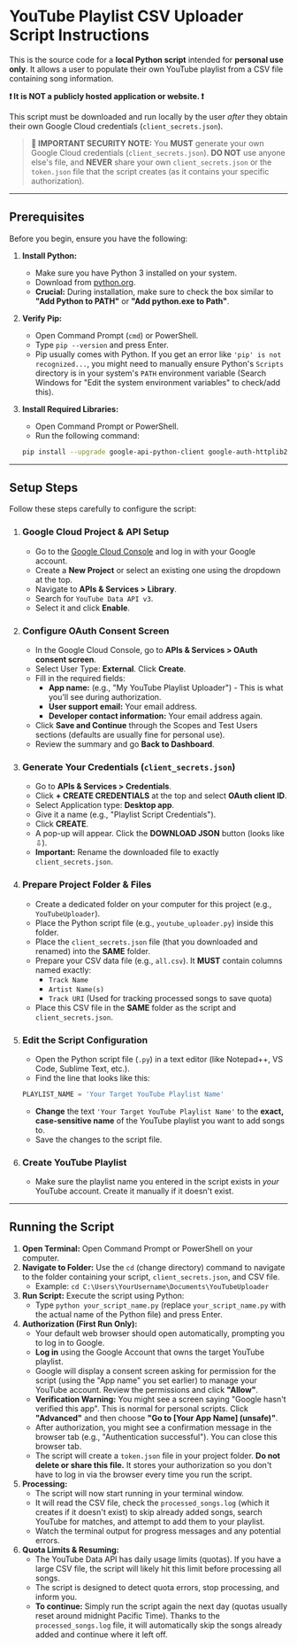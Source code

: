 # YouTube Playlist CSV Uploader Script Instructions

This is the source code for a **local Python script** intended for **personal use only**. It allows a user to populate their own YouTube playlist from a CSV file containing song information.

**❗ It is NOT a publicly hosted application or website. ❗**

This script must be downloaded and run locally by the user *after* they obtain their own Google Cloud credentials (`client_secrets.json`).

> **🚨 IMPORTANT SECURITY NOTE:**
> You **MUST** generate your own Google Cloud credentials (`client_secrets.json`). **DO NOT** use anyone else's file, and **NEVER** share your own `client_secrets.json` or the `token.json` file that the script creates (as it contains your specific authorization).

---

## Prerequisites

Before you begin, ensure you have the following:

1.  **Install Python:**
    *   Make sure you have Python 3 installed on your system.
    *   Download from [python.org](https://www.python.org/).
    *   **Crucial:** During installation, make sure to check the box similar to **"Add Python to PATH"** or **"Add python.exe to Path"**.

2.  **Verify Pip:**
    *   Open Command Prompt (`cmd`) or PowerShell.
    *   Type `pip --version` and press Enter.
    *   Pip usually comes with Python. If you get an error like `'pip' is not recognized...`, you might need to manually ensure Python's `Scripts` directory is in your system's `PATH` environment variable (Search Windows for "Edit the system environment variables" to check/add this).

3.  **Install Required Libraries:**
    *   Open Command Prompt or PowerShell.
    *   Run the following command:
      ```bash
      pip install --upgrade google-api-python-client google-auth-httplib2 google-auth-oauthlib
      ```

---

## Setup Steps

Follow these steps carefully to configure the script:

1.  ### Google Cloud Project & API Setup
    *   Go to the [Google Cloud Console](https://console.cloud.google.com/) and log in with your Google account.
    *   Create a **New Project** or select an existing one using the dropdown at the top.
    *   Navigate to **APIs & Services > Library**.
    *   Search for `YouTube Data API v3`.
    *   Select it and click **Enable**.

2.  ### Configure OAuth Consent Screen
    *   In the Google Cloud Console, go to **APIs & Services > OAuth consent screen**.
    *   Select User Type: **External**. Click **Create**.
    *   Fill in the required fields:
        *   **App name:** (e.g., "My YouTube Playlist Uploader") - This is what you'll see during authorization.
        *   **User support email:** Your email address.
        *   **Developer contact information:** Your email address again.
    *   Click **Save and Continue** through the Scopes and Test Users sections (defaults are usually fine for personal use).
    *   Review the summary and go **Back to Dashboard**.

3.  ### Generate Your Credentials (`client_secrets.json`)
    *   Go to **APIs & Services > Credentials**.
    *   Click **+ CREATE CREDENTIALS** at the top and select **OAuth client ID**.
    *   Select Application type: **Desktop app**.
    *   Give it a name (e.g., "Playlist Script Credentials").
    *   Click **CREATE**.
    *   A pop-up will appear. Click the **DOWNLOAD JSON** button (looks like ⇩).
    *   **Important:** Rename the downloaded file to exactly `client_secrets.json`.

4.  ### Prepare Project Folder & Files
    *   Create a dedicated folder on your computer for this project (e.g., `YouTubeUploader`).
    *   Place the Python script file (e.g., `youtube_uploader.py`) inside this folder.
    *   Place the `client_secrets.json` file (that you downloaded and renamed) into the **SAME** folder.
    *   Prepare your CSV data file (e.g., `all.csv`). It **MUST** contain columns named exactly:
        *   `Track Name`
        *   `Artist Name(s)`
        *   `Track URI` (Used for tracking processed songs to save quota)
    *   Place this CSV file in the **SAME** folder as the script and `client_secrets.json`.

5.  ### Edit the Script Configuration
    *   Open the Python script file (`.py`) in a text editor (like Notepad++, VS Code, Sublime Text, etc.).
    *   Find the line that looks like this:
      ```python
      PLAYLIST_NAME = 'Your Target YouTube Playlist Name'
      ```
    *   **Change** the text `'Your Target YouTube Playlist Name'` to the **exact, case-sensitive name** of the YouTube playlist you want to add songs to.
    *   Save the changes to the script file.

6.  ### Create YouTube Playlist
    *   Make sure the playlist name you entered in the script exists in *your* YouTube account. Create it manually if it doesn't exist.

---

## Running the Script

1.  **Open Terminal:** Open Command Prompt or PowerShell on your computer.
2.  **Navigate to Folder:** Use the `cd` (change directory) command to navigate to the folder containing your script, `client_secrets.json`, and CSV file.
    *   Example: `cd C:\Users\YourUsername\Documents\YouTubeUploader`
3.  **Run Script:** Execute the script using Python:
    *   Type `python your_script_name.py` (replace `your_script_name.py` with the actual name of the Python file) and press Enter.
4.  **Authorization (First Run Only):**
    *   Your default web browser should open automatically, prompting you to log in to Google.
    *   **Log in** using the Google Account that owns the target YouTube playlist.
    *   Google will display a consent screen asking for permission for the script (using the "App name" you set earlier) to manage your YouTube account. Review the permissions and click **"Allow"**.
    *   **Verification Warning:** You might see a screen saying "Google hasn't verified this app". This is normal for personal scripts. Click **"Advanced"** and then choose **"Go to [Your App Name] (unsafe)"**.
    *   After authorization, you might see a confirmation message in the browser tab (e.g., "Authentication successful"). You can close this browser tab.
    *   The script will create a `token.json` file in your project folder. **Do not delete or share this file.** It stores your authorization so you don't have to log in via the browser every time you run the script.
5.  **Processing:**
    *   The script will now start running in your terminal window.
    *   It will read the CSV file, check the `processed_songs.log` (which it creates if it doesn't exist) to skip already added songs, search YouTube for matches, and attempt to add them to your playlist.
    *   Watch the terminal output for progress messages and any potential errors.
6.  **Quota Limits & Resuming:**
    *   The YouTube Data API has daily usage limits (quotas). If you have a large CSV file, the script will likely hit this limit before processing all songs.
    *   The script is designed to detect quota errors, stop processing, and inform you.
    *   **To continue:** Simply run the script again the next day (quotas usually reset around midnight Pacific Time). Thanks to the `processed_songs.log` file, it will automatically skip the songs already added and continue where it left off.

